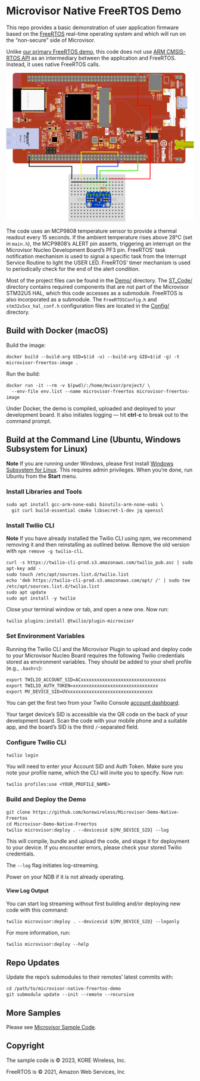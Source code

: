 # Microvisor Native FreeRTOS Demo

This repo provides a basic demonstration of user application firmware based on the [FreeRTOS](https://freertos.org/) real-time operating system and which will run on the “non-secure” side of Microvisor.

Unlike [our primary FreeRTOS demo](https://github.com/twilio/twilio-microvisor-freertos), this code does not use [ARM CMSIS-RTOS API](https://github.com/ARM-software/CMSIS_5) as an intermediary between the application and FreeRTOS. Instead, it uses native FreeRTOS calls.

![The Nucleo board and attached MCP9808](./images/mv-mcp9808.png)

The code uses an MCP9808 temperature sensor to provide a thermal readout every 15 seconds. If the ambient temperature rises above 28°C (set in `main.h`), the MCP9808’s ALERT pin asserts, triggering an interrupt on the Microvisor Nucleo Development Board’s PF3 pin. FreeRTOS’ task notification mechanism is used to signal a specific task from the Interrupt Service Routine to light the USER LED. FreeRTOS’ timer mechanism is used to periodically check for the end of the alert condition.

Most of the project files can be found in the [Demo/](Demo/) directory. The [ST_Code/](ST_Code/) directory contains required components that are not part of the Microvisor STM32U5 HAL, which this code accesses as a submodule. FreeRTOS is also incorporated as a submodule. The `FreeRTOSConfig.h` and `stm32u5xx_hal_conf.h` configuration files are located in the [Config/](Config/) directory.

## Build with Docker (macOS)

Build the image:

```shell
docker build --build-arg UID=$(id -u) --build-arg GID=$(id -g) -t microvisor-freertos-image .
```

Run the build:

```shell
docker run -it --rm -v $(pwd)/:/home/mvisor/project/ \
  --env-file env.list --name microvisor-freertos microvisor-freertos-image
```

Under Docker, the demo is compiled, uploaded and deployed to your development board. It also initiates logging — hit <b>ctrl</b>-<b>c</b> to break out to the command prompt.

## Build at the Command Line (Ubuntu, Windows Subsystem for Linux)

**Note** If you are running under Windows, please first install [Windows Subsystem for Linux](https://learn.microsoft.com/en-us/windows/wsl/install). This requires admin privileges. When you’re done, run Ubuntu from the **Start** menu.

### Install Libraries and Tools

```shell
sudo apt install gcc-arm-none-eabi binutils-arm-none-eabi \
  git curl build-essential cmake libsecret-1-dev jq openssl
```

### Install Twilio CLI

**Note** If you have already installed the Twilio CLI using *npm*, we recommend removing it and then reinstalling as outlined below. Remove the old version with `npm remove -g twilio-cli`.

```shell
curl -s https://twilio-cli-prod.s3.amazonaws.com/twilio_pub.asc | sudo apt-key add -
sudo touch /etc/apt/sources.list.d/twilio.list
echo 'deb https://twilio-cli-prod.s3.amazonaws.com/apt/ /' | sudo tee /etc/apt/sources.list.d/twilio.list
sudo apt update
sudo apt install -y twilio
```

Close your terminal window or tab, and open a new one. Now run:

```shell
twilio plugins:install @twilio/plugin-microvisor
```

### Set Environment Variables

Running the Twilio CLI and the Microvisor Plugin to upload and deploy code to your Microvisor Nucleo Board requires the following Twilio credentials stored as environment variables. They should be added to your shell profile (e.g., `.bashrc`):

```shell
export TWILIO_ACCOUNT_SID=ACxxxxxxxxxxxxxxxxxxxxxxxxxxxxxxxx
export TWILIO_AUTH_TOKEN=xxxxxxxxxxxxxxxxxxxxxxxxxxxxxxxx
export MV_DEVICE_SID=UVxxxxxxxxxxxxxxxxxxxxxxxxxxxxxxxx
```

You can get the first two from your Twilio Console [account dashboard](https://console.twilio.com/).

Your target device’s SID is accessible via the QR code on the back of your development board. Scan the code with your mobile phone and a suitable app, and the board’s SID is the third `/`-separated field.

### Configure Twilio CLI

```shell
twilio login
```

You will need to enter your Account SID and Auth Token. Make sure you note your profile name, which the CLI will invite you to specify. Now run:

```shell
twilio profiles:use <YOUR_PROFILE_NAME>
```

### Build and Deploy the Demo

```shell
git clone https://github.com/korewireless/Microvisor-Demo-Native-Freertos
cd Microvisor-Demo-Native-Freertos
twilio microvisor:deploy . --devicesid ${MV_DEVICE_SID} --log
```

This will compile, bundle and upload the code, and stage it for deployment to your device. If you encounter errors, please check your stored Twilio credentials.

The `--log` flag initiates log-streaming.

Power on your NDB if it is not already operating.

#### View Log Output

You can start log streaming without first building and/or deploying new code with this command:

```shell
twilio microvisor:deploy . --devicesid ${MV_DEVICE_SID} --logonly
```

For more information, run:

```shell
twilio microvisor:deploy --help
```

## Repo Updates

Update the repo’s submodules to their remotes’ latest commits with:

```shell
cd /path/to/microvisor-native-freertos-demo
git submodule update --init --remote --recursive
```

## More Samples

Please see [Microvisor Sample Code](https://www.twilio.com/docs/iot/microvisor/sample-code).

## Copyright

The sample code is © 2023, KORE Wireless, Inc.

FreeRTOS is © 2021, Amazon Web Services, Inc
